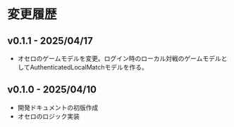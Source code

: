 # 変更履歴

## v0.1.1 - 2025/04/17
- オセロのゲームモデルを変更。ログイン時のローカル対戦のゲームモデルとしてAuthenticatedLocalMatchモデルを作る。

## v0.1.0 - 2025/04/10
- 開発ドキュメントの初版作成
- オセロのロジック実装